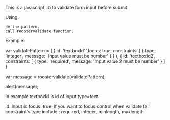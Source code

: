 This is a javascript lib to validate form input before submit

Using:

    define pattern.
    call roostervalidate function.

Example:

var validatePattern = [ 
    { id: 'textboxId1',focus: true, constraints: [ { type: 'integer', message: 'Input value must be number' } ] },
    { id: 'textboxId2', constraints: [ { type: 'required', message: 'Input value 2 must be number' } ] }

var message = roostervalidate(validatePattern);

alert(message);

In example textboxId is id of input type=text. 

id: input id
focus: true, if you want to focus control when validate fail
constraint's type include : 
    required,
    integer,
    minlength,
    maxlength

